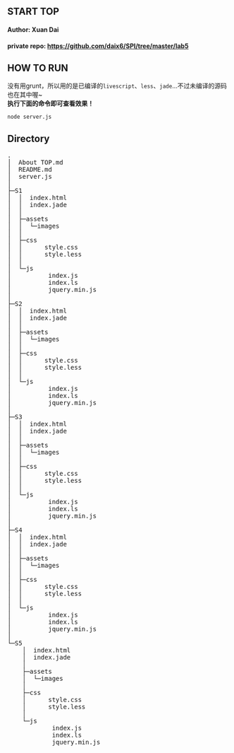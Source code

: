 ##   START TOP
#### Author: Xuan Dai
#### private repo: https://github.com/daix6/SPI/tree/master/lab5

## HOW TO RUN

没有用grunt，所以用的是已编译的`livescript`、`less`、`jade`...不过未编译的源码也在其中喔~  
**执行下面的命令即可查看效果！**
```
node server.js
```

## Directory
<pre>
.
│  About TOP.md
│  README.md
│  server.js
│  
├─S1
│  │  index.html
│  │  index.jade
│  │  
│  ├─assets
│  │  └─images
│  │          
│  ├─css
│  │      style.css
│  │      style.less
│  │      
│  └─js
│          index.js
│          index.ls
│          jquery.min.js
│          
├─S2
│  │  index.html
│  │  index.jade
│  │  
│  ├─assets
│  │  └─images
│  │          
│  ├─css
│  │      style.css
│  │      style.less
│  │      
│  └─js
│          index.js
│          index.ls
│          jquery.min.js
│          
├─S3
│  │  index.html
│  │  index.jade
│  │  
│  ├─assets
│  │  └─images
│  │          
│  ├─css
│  │      style.css
│  │      style.less
│  │      
│  └─js
│          index.js
│          index.ls
│          jquery.min.js
│          
├─S4
│  │  index.html
│  │  index.jade
│  │  
│  ├─assets
│  │  └─images
│  │          
│  ├─css
│  │      style.css
│  │      style.less
│  │      
│  └─js
│          index.js
│          index.ls
│          jquery.min.js
│          
└─S5
    │  index.html
    │  index.jade
    │  
    ├─assets
    │  └─images
    │          
    ├─css
    │      style.css
    │      style.less
    │      
    └─js
            index.js
            index.ls
            jquery.min.js
</pre>
